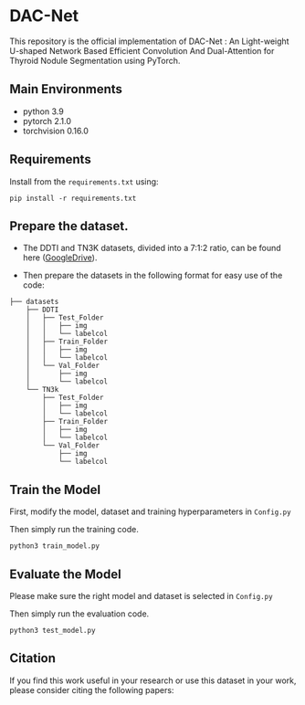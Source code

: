 # DAC-Net

This repository is the official implementation of DAC-Net : An Light-weight U-shaped Network Based Efficient Convolution And Dual-Attention for Thyroid Nodule Segmentation using PyTorch.



## Main Environments

- python 3.9
- pytorch 2.1.0
- torchvision 0.16.0

## Requirements

Install from the `requirements.txt` using:

```
pip install -r requirements.txt
```

## Prepare the dataset.

- The DDTI and TN3K datasets, divided into a 7:1:2 ratio, can be found here ([GoogleDrive](https://drive.google.com/drive/folders/1za9f38XKx-VYPxxb_xx83Dpk-Wg3Yaw8?usp=drive_link)).


- Then prepare the datasets in the following format for easy use of the code:

```
├── datasets
    ├── DDTI
    │   ├── Test_Folder
    │   │   ├── img
    │   │   └── labelcol
    │   ├── Train_Folder
    │   │   ├── img
    │   │   └── labelcol
    │   └── Val_Folder
    │       ├── img
    │       └── labelcol
    └── TN3k
        ├── Test_Folder
        │   ├── img
        │   └── labelcol
        ├── Train_Folder
        │   ├── img
        │   └── labelcol
        └── Val_Folder
            ├── img
            └── labelcol
```

## Train the Model

First, modify the model, dataset and training hyperparameters in `Config.py`

Then simply run the training code.

```
python3 train_model.py
```

## Evaluate the Model

Please make sure the right model and dataset is selected in `Config.py`

Then simply run the evaluation code.

```
python3 test_model.py
```




## Citation

If you find this work useful in your research or use this dataset in your work, please consider citing the following papers:
